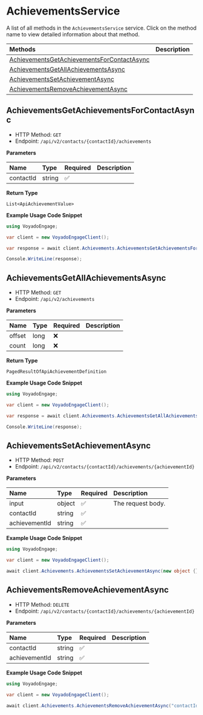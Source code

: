 # AchievementsService

A list of all methods in the `AchievementsService` service. Click on the method name to view detailed information about that method.

| Methods                                                                                   | Description |
| :---------------------------------------------------------------------------------------- | :---------- |
| [AchievementsGetAchievementsForContactAsync](#achievementsgetachievementsforcontactasync) |             |
| [AchievementsGetAllAchievementsAsync](#achievementsgetallachievementsasync)               |             |
| [AchievementsSetAchievementAsync](#achievementssetachievementasync)                       |             |
| [AchievementsRemoveAchievementAsync](#achievementsremoveachievementasync)                 |             |

## AchievementsGetAchievementsForContactAsync

- HTTP Method: `GET`
- Endpoint: `/api/v2/contacts/{contactId}/achievements`

**Parameters**

| Name      | Type   | Required | Description |
| :-------- | :----- | :------- | :---------- |
| contactId | string | ✅       |             |

**Return Type**

`List<ApiAchievementValue>`

**Example Usage Code Snippet**

```csharp
using VoyadoEngage;

var client = new VoyadoEngageClient();

var response = await client.Achievements.AchievementsGetAchievementsForContactAsync("contactId");

Console.WriteLine(response);
```

## AchievementsGetAllAchievementsAsync

- HTTP Method: `GET`
- Endpoint: `/api/v2/achievements`

**Parameters**

| Name   | Type | Required | Description |
| :----- | :--- | :------- | :---------- |
| offset | long | ❌       |             |
| count  | long | ❌       |             |

**Return Type**

`PagedResultOfApiAchievementDefinition`

**Example Usage Code Snippet**

```csharp
using VoyadoEngage;

var client = new VoyadoEngageClient();

var response = await client.Achievements.AchievementsGetAllAchievementsAsync(8, 2);

Console.WriteLine(response);
```

## AchievementsSetAchievementAsync

- HTTP Method: `POST`
- Endpoint: `/api/v2/contacts/{contactId}/achievements/{achievementId}`

**Parameters**

| Name          | Type   | Required | Description       |
| :------------ | :----- | :------- | :---------------- |
| input         | object | ✅       | The request body. |
| contactId     | string | ✅       |                   |
| achievementId | string | ✅       |                   |

**Example Usage Code Snippet**

```csharp
using VoyadoEngage;

var client = new VoyadoEngageClient();

await client.Achievements.AchievementsSetAchievementAsync(new object {}, "contactId", "achievementId");
```

## AchievementsRemoveAchievementAsync

- HTTP Method: `DELETE`
- Endpoint: `/api/v2/contacts/{contactId}/achievements/{achievementId}`

**Parameters**

| Name          | Type   | Required | Description |
| :------------ | :----- | :------- | :---------- |
| contactId     | string | ✅       |             |
| achievementId | string | ✅       |             |

**Example Usage Code Snippet**

```csharp
using VoyadoEngage;

var client = new VoyadoEngageClient();

await client.Achievements.AchievementsRemoveAchievementAsync("contactId", "achievementId");
```

<!-- This file was generated by liblab | https://liblab.com/ -->
